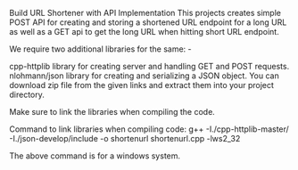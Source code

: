 Build URL Shortener with API Implementation
This projects creates simple POST API for creating and storing a shortened URL endpoint for a long URL as well as a GET api to get the long URL when hitting short URL endpoint.

We require two additional libraries for the same: -

cpp-httplib library for creating server and handling GET and POST requests.
nlohmann/json library for creating and serializing a JSON object.
You can download zip file from the given links and extract them into your project directory.

Make sure to link the libraries when compiling the code.

Command to link libraries when compiling code: g++ -I./cpp-httplib-master/ -I./json-develop/include -o shortenurl shortenurl.cpp -lws2_32

The above command is for a windows system.
